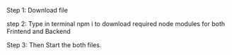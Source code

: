 Step 1: Download file 

step 2: Type in terminal npm i to download required node modules for both Frintend and Backend 

Step 3: Then Start the both files.
